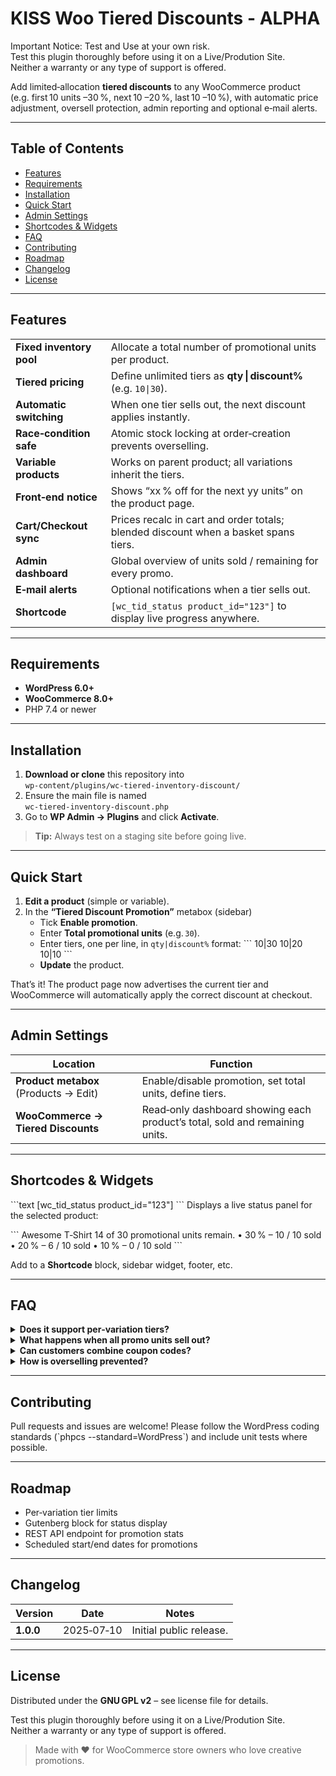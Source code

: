 # KISS Woo Tiered Discounts - ALPHA
Important Notice: Test and Use at your own risk.  
Test this plugin thoroughly before using it on a Live/Prodution Site.  
Neither a warranty or any type of support is offered.  

Add limited‑allocation **tiered discounts** to any WooCommerce product  
(e.g. first 10 units –30 %, next 10 –20 %, last 10 –10 %), with automatic
price adjustment, oversell protection, admin reporting and optional e‑mail
alerts.

---

## Table of Contents
- [Features](#features)
- [Requirements](#requirements)
- [Installation](#installation)
- [Quick Start](#quick-start)
- [Admin Settings](#admin-settings)
- [Shortcodes & Widgets](#shortcodes--widgets)
- [FAQ](#faq)
- [Contributing](#contributing)
- [Roadmap](#roadmap)
- [Changelog](#changelog)
- [License](#license)

---

## Features
|                         |                                             |
|-------------------------|---------------------------------------------|
| **Fixed inventory pool**| Allocate a total number of promotional units per product. |
| **Tiered pricing**      | Define unlimited tiers as **qty \| discount%** (e.g. `10\|30`). |
| **Automatic switching** | When one tier sells out, the next discount applies instantly. |
| **Race‑condition safe** | Atomic stock locking at order‑creation prevents overselling. |
| **Variable products**   | Works on parent product; all variations inherit the tiers. |
| **Front‑end notice**    | Shows “xx % off for the next yy units” on the product page. |
| **Cart/Checkout sync**  | Prices recalc in cart and order totals; blended discount when a basket spans tiers. |
| **Admin dashboard**     | Global overview of units sold / remaining for every promo. |
| **E‑mail alerts**       | Optional notifications when a tier sells out. |
| **Shortcode**           | `[wc_tid_status product_id="123"]` to display live progress anywhere. |

---

## Requirements
- **WordPress 6.0+**
- **WooCommerce 8.0+**
- PHP 7.4 or newer

---

## Installation
1. **Download or clone** this repository into  
   `wp-content/plugins/wc-tiered-inventory-discount/`
2. Ensure the main file is named  
   `wc-tiered-inventory-discount.php`
3. Go to **WP Admin → Plugins** and click **Activate**.

> **Tip:** Always test on a staging site before going live.

---

## Quick Start
1. **Edit a product** (simple or variable).
2. In the **“Tiered Discount Promotion”** metabox (sidebar)  
   - Tick **Enable promotion**.  
   - Enter **Total promotional units** (e.g. `30`).  
   - Enter tiers, one per line, in `qty|discount%` format:
     \`\`\`
     10|30
     10|20
     10|10
     \`\`\`
   - **Update** the product.

That’s it! The product page now advertises the current tier and WooCommerce
will automatically apply the correct discount at checkout.

---

## Admin Settings
| Location | Function |
|----------|----------|
| **Product metabox** (Products → Edit) | Enable/disable promotion, set total units, define tiers. |
| **WooCommerce → Tiered Discounts** | Read‑only dashboard showing each product’s total, sold and remaining units. |

---

## Shortcodes & Widgets
\`\`\`text
[wc_tid_status product_id="123"]
\`\`\`
Displays a live status panel for the selected product:

\`\`\`
Awesome T‑Shirt
14 of 30 promotional units remain.
• 30 % – 10 / 10 sold
• 20 % –  6 / 10 sold
• 10 % –  0 / 10 sold
\`\`\`

Add to a **Shortcode** block, sidebar widget, footer, etc.

---

## FAQ

<details>
<summary><strong>Does it support per‑variation tiers?</strong></summary>
Not yet; tiers are stored on the parent product. The discount will apply to
any variation purchased. Per‑variation limits are on the roadmap.
</details>

<details>
<summary><strong>What happens when all promo units sell out?</strong></summary>
The product price reverts to its regular price automatically.
</details>

<details>
<summary><strong>Can customers combine coupon codes?</strong></summary>
Yes—discounts are baked into the product price. Coupons stack on top
according to WooCommerce’s standard rules.
</details>

<details>
<summary><strong>How is overselling prevented?</strong></summary>
When an order is created the plugin atomically increments a “sold” counter,
respecting WooCommerce’s *hold stock* setting to avoid race conditions under
heavy load.
</details>

---

## Contributing
Pull requests and issues are welcome! Please follow the WordPress coding
standards (\`phpcs --standard=WordPress\`) and include unit tests where
possible.

---

## Roadmap
- Per‑variation tier limits
- Gutenberg block for status display
- REST API endpoint for promotion stats
- Scheduled start/end dates for promotions

---

## Changelog
| Version | Date | Notes |
|---------|------|-------|
| **1.0.0** | 2025‑07‑10 | Initial public release. |

---

## License
Distributed under the **GNU GPL v2** – see license file for details.
 
Test this plugin thoroughly before using it on a Live/Prodution Site.    
Neither a warranty or any type of support is offered.    

> Made with ❤️ for WooCommerce store owners who love creative promotions.
